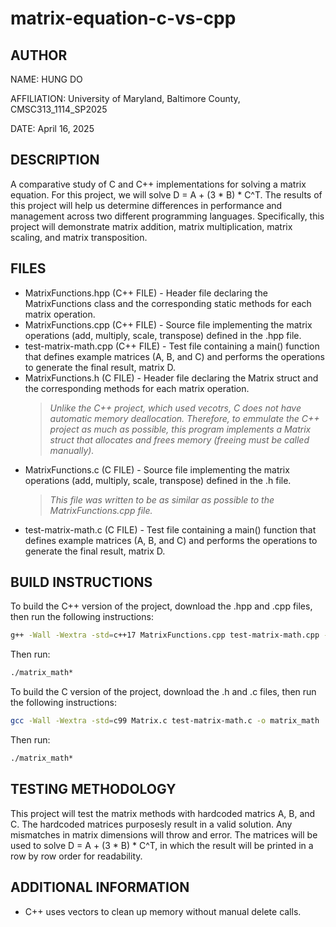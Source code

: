 # matrix-equation-c-vs-cpp
## AUTHOR
NAME: HUNG DO

AFFILIATION: University of Maryland, Baltimore County, CMSC313_1114_SP2025

DATE: April 16, 2025

## DESCRIPTION 
A comparative study of C and C++ implementations for solving a matrix equation. For this project, we will solve D = A + (3 * B) * C^T. The results of this project will help us determine differences in performance and management across two different programming languages. Specifically, this project will demonstrate matrix addition, matrix multiplication, matrix scaling, and matrix transposition.

## FILES
- MatrixFunctions.hpp (C++ FILE) - Header file declaring the MatrixFunctions class and the corresponding static methods for each matrix operation.
- MatrixFunctions.cpp (C++ FILE) - Source file implementing the matrix operations (add, multiply, scale, transpose) defined in the .hpp file.
- test-matrix-math.cpp (C++ FILE) - Test file containing a main() function that defines example matrices (A, B, and C) and performs the operations to generate the final result, matrix D.
- MatrixFunctions.h (C FILE) - Header file declaring the Matrix struct and the corresponding methods for each matrix operation.
  > *Unlike the C++ project, which used vecotrs, C does not have automatic memory deallocation. Therefore, to emmulate the C++ project as much as possible, this program implements a Matrix struct that allocates and frees memory (freeing must be called manually).*
- MatrixFunctions.c (C FILE) - Source file implementing the matrix operations (add, multiply, scale, transpose) defined in the .h file. 
  > *This file was written to be as similar as possible to the MatrixFunctions.cpp file.*
- test-matrix-math.c (C FILE) - Test file containing a main() function that defines example matrices (A, B, and C) and performs the operations to generate the final result, matrix D.

## BUILD INSTRUCTIONS
To build the C++ version of the project, download the .hpp and .cpp files, then run the following instructions:
```bash
g++ -Wall -Wextra -std=c++17 MatrixFunctions.cpp test-matrix-math.cpp -o matrix_math
```

Then run: 
```bash
./matrix_math*
```

To build the C version of the project, download the .h and .c files, then run the following instructions:
```bash
gcc -Wall -Wextra -std=c99 Matrix.c test-matrix-math.c -o matrix_math
```

Then run: 
```bash
./matrix_math*
```

## TESTING METHODOLOGY
This project will test the matrix methods with hardcoded matrics A, B, and C. The hardcoded matrices purposesly result in a valid solution. Any mismatches in matrix dimensions will throw and error. The matrices will be used to solve D = A + (3 * B) * C^T, in which the result will be printed in a row by row order for readability.

## ADDITIONAL INFORMATION
- C++ uses vectors to clean up memory without manual delete calls.

